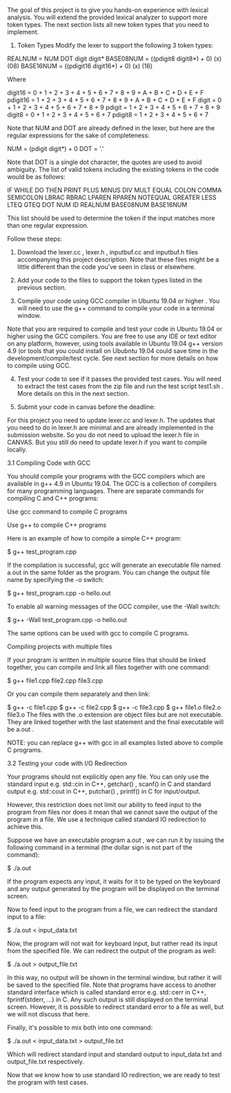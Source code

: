 The goal of this project is to give you hands-on experience with lexical analysis. You will extend the provided lexical analyzer to support more token types. The next section lists all new token types that you need to implement.


1. Token Types
Modify the lexer to support the following 3 token types:

REALNUM   = NUM DOT digit digit*
BASE08NUM = ((pdigit8 digit8*) + 0) (x) (08) 
BASE16NUM = ((pdigit16 digit16*) + 0) (x) (16)

Where

digit16  = 0 + 1 + 2 + 3 + 4 + 5 + 6 + 7 + 8 + 9 + A + B + C + D + E + F 
pdigit16 = 1 + 2 + 3 + 4 + 5 + 6 + 7 + 8 + 9 + A + B + C + D + E + F 
digit    = 0 + 1 + 2 + 3 + 4 + 5 + 6 + 7 + 8 + 9
pdigit   = 1 + 2 + 3 + 4 + 5 + 6 + 7 + 8 + 9 
digit8   = 0 + 1 + 2 + 3 + 4 + 5 + 6 + 7 
pdigit8  = 1 + 2 + 3 + 4 + 5 + 6 + 7

Note that  NUM  and  DOT  are already defined in the lexer, but here are the regular expressions for the sake of completeness:

NUM = (pdigit digit*) + 0
DOT = '.'

Note that  DOT  is a single dot character, the quotes are used to avoid ambiguity. 
The list of valid tokens including the existing tokens in the code would be as follows:

IF 
WHILE 
DO 
THEN 
PRINT 
PLUS 
MINUS 
DIV 
MULT 
EQUAL 
COLON 
COMMA
SEMICOLON 
LBRAC 
RBRAC 
LPAREN 
RPAREN 
NOTEQUAL 
GREATER 
LESS
LTEQ 
GTEQ 
DOT 
NUM 
ID
REALNUM 
BASE08NUM 
BASE16NUM

This list should be used to determine the token if the input matches more than one regular expression. 

Follow these steps:

1. Download the  lexer.cc ,  lexer.h ,  inputbuf.cc   and  inputbuf.h  files accompanying this project description. Note that these files might be a little     different than the code you've seen in class or 
elsewhere.

2. Add your code to the files to support the token types listed in the 
previous section.

3. Compile your code using GCC compiler in Ubuntu 19.04 or higher . You will need to use the  g++  command to compile your code in a terminal window.

Note that you are required to compile and test your code in Ubuntu 19.04 or higher using the GCC compilers. You are free to use any IDE or text editor on any platform, however, using tools available in Ubuntu 19.04 g++ version 4.9 (or tools that you could install on Ububntu 19.04 could save time in the development/compile/test cycle. See next section for more details on how to compile using GCC.

4. Test your code to see if it passes the provided test cases. You will need to extract the test cases from the zip file and run the test script  test1.sh . More details on this in the next section.

5. Submit your code in canvas before the deadline:

For this project you  need to update lexer.cc and lexer.h. The updates that you need to do in lexer.h are minimal and are already implemented in the submission  website. So you do not  need to   upload the lexer.h file in  CANVAS. But you still do need to update lexer.h if you want to compile locally. 


3.1 Compiling Code with GCC

You should compile your programs with the GCC compilers which are available in g++ 4.9 in Ubuntu 19.04. The GCC is a collection of compilers for many programming languages. There are separate commands for compiling C and C++ programs:

Use  gcc  command to compile C programs

Use  g++  to compile C++ programs

Here is an example of how to compile a simple C++ program:

$ g++ test_program.cpp

If the compilation is successful, gcc will generate an executable file named  a.out  in the same folder as the program. You can change the output file name by specifying the  -o  switch:

$ g++ test_program.cpp -o hello.out

To enable all warning messages of the GCC compiler, use the -Wall
switch:

$ g++ -Wall test_program.cpp -o hello.out

The same options can be used with  gcc  to compile C programs.

Compiling projects with multiple files

If your program is written in multiple source files that should be linked together, you can compile and link all files together with one command:

$ g++ file1.cpp file2.cpp file3.cpp

Or you can compile them separately and then link:

$ g++ -c file1.cpp
$ g++ -c file2.cpp
$ g++ -c file3.cpp
$ g++ file1.o file2.o file3.o 
The files with the  .o  extension are object files but are not executable. They are linked together with the last statement and the final executable will be  a.out .

NOTE: you can replace  g++  with  gcc  in all examples listed above to compile C programs.


3.2 Testing your code with I/O Redirection

Your programs should not explicitly open any file. You can only use the standard input e.g.  std::cin  in C++,  getchar() ,  scanf()  in C and standard output e.g.  std::cout  in C++,  putchar() ,  printf()  in C for
input/output.

However, this restriction does not limit our ability to feed input to the program from files nor does it mean that we cannot save the output of the program in a file. We use a technique called standard IO redirection to achieve this.

Suppose we have an executable program  a.out , we can run it by issuing the following command in a terminal (the dollar sign is not part of the command):

$ ./a.out

If the program expects any input, it waits for it to be typed on the keyboard and any output generated by the program will be displayed on the terminal screen.

Now to feed input to the program from a file, we can redirect the standard input to a file:

$ ./a.out < input_data.txt

Now, the program will not wait for keyboard input, but rather read its input from the specified file. We can redirect the output of the program as well:

$ ./a.out > output_file.txt


In this way, no output will be shown in the terminal window, but rather it will be saved to the specified file. Note that programs have access to another standard interface which is called standard error e.g. std::cerr  in C++,  fprintf(stderr, ...)  in C. Any such output is still 
displayed on the terminal screen. However, it is possible to redirect standard error to a file as well, but we will not discuss that here.

Finally, it's possible to mix both into one command:


$ ./a.out < input_data.txt > output_file.txt


Which will redirect standard input and standard output to  input_data.txt
and  output_file.txt  respectively.

Now that we know how to use standard IO redirection, we are ready to test the program with test cases.
